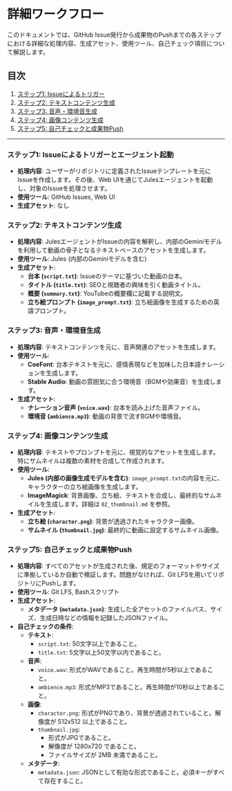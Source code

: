 # 詳細ワークフロー

このドキュメントでは、GitHub Issue発行から成果物のPushまでの各ステップにおける詳細な処理内容、生成アセット、使用ツール、自己チェック項目について解説します。

## 目次
1. [ステップ1: Issueによるトリガー](#ステップ1-issueによるトリガー)
2. [ステップ2: テキストコンテンツ生成](#ステップ2-テキストコンテンツ生成)
3. [ステップ3: 音声・環境音生成](#ステップ3-音声環境音生成)
4. [ステップ4: 画像コンテンツ生成](#ステップ4-画像コンテンツ生成)
5. [ステップ5: 自己チェックと成果物Push](#ステップ5-自己チェックと成果物push)

---

### ステップ1: Issueによるトリガーとエージェント起動

- **処理内容**: ユーザーがリポジトリに定義されたIssueテンプレートを元にIssueを作成します。その後、Web UIを通じてJulesエージェントを起動し、対象のIssueを処理させます。
- **使用ツール**: GitHub Issues, Web UI
- **生成アセット**: なし

### ステップ2: テキストコンテンツ生成

- **処理内容**: JulesエージェントがIssueの内容を解釈し、内部のGeminiモデルを利用して動画の骨子となるテキストベースのアセットを生成します。
- **使用ツール**: Jules (内部のGeminiモデルを含む)
- **生成アセット**:
    - **台本 (`script.txt`)**: Issueのテーマに基づいた動画の台本。
    - **タイトル (`title.txt`)**: SEOと視聴者の興味を引く動画タイトル。
    - **概要 (`summary.txt`)**: YouTubeの概要欄に記載する説明文。
    - **立ち絵プロンプト (`image_prompt.txt`)**: 立ち絵画像を生成するための英語プロンプト。

### ステップ3: 音声・環境音生成

- **処理内容**: テキストコンテンツを元に、音声関連のアセットを生成します。
- **使用ツール**:
    - **CoeFont**: 台本テキストを元に、感情表現などを加味した日本語ナレーションを生成します。
    - **Stable Audio**: 動画の雰囲気に合う環境音（BGMや効果音）を生成します。
- **生成アセット**:
    - **ナレーション音声 (`voice.wav`)**: 台本を読み上げた音声ファイル。
    - **環境音 (`ambience.mp3`)**: 動画の背景で流すBGMや環境音。

### ステップ4: 画像コンテンツ生成

- **処理内容**: テキストやプロンプトを元に、視覚的なアセットを生成します。特にサムネイルは複数の素材を合成して作成されます。
- **使用ツール**:
    - **Jules (内部の画像生成モデルを含む)**: `image_prompt.txt`の内容を元に、キャラクターの立ち絵画像を生成します。
    - **ImageMagick**: 背景画像、立ち絵、テキストを合成し、最終的なサムネイルを生成します。詳細は `02_thumbnail.md` を参照。
- **生成アセット**:
    - **立ち絵 (`character.png`)**: 背景が透過されたキャラクター画像。
    - **サムネイル (`thumbnail.jpg`)**: 最終的に動画に設定するサムネイル画像。

### ステップ5: 自己チェックと成果物Push

- **処理内容**: すべてのアセットが生成された後、規定のフォーマットやサイズに準拠しているか自動で検証します。問題がなければ、Git LFSを用いてリポジトリにPushします。
- **使用ツール**: Git LFS, Bashスクリプト
- **生成アセット**:
    - **メタデータ (`metadata.json`)**: 生成した全アセットのファイルパス、サイズ、生成日時などの情報を記録したJSONファイル。
- **自己チェックの条件**:
    - **テキスト**:
        - `script.txt`: 50文字以上であること。
        - `title.txt`: 5文字以上50文字以内であること。
    - **音声**:
        - `voice.wav`: 形式がWAVであること。再生時間が5秒以上であること。
        - `ambience.mp3`: 形式がMP3であること。再生時間が10秒以上であること。
    - **画像**:
        - `character.png`: 形式がPNGであり、背景が透過されていること。解像度が 512x512 以上であること。
        - `thumbnail.jpg`:
            - 形式がJPGであること。
            - 解像度が 1280x720 であること。
            - ファイルサイズが 2MB 未満であること。
    - **メタデータ**:
        - `metadata.json`: JSONとして有効な形式であること。必須キーがすべて存在すること。
